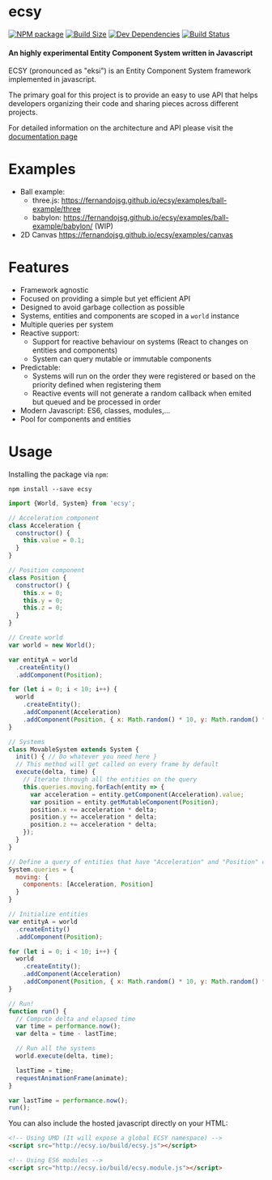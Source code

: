 # ecsy

[![NPM package][npm]][npm-url]
[![Build Size][build-size]][build-size-url]
[![Dev Dependencies][dev-dependencies]][dev-dependencies-url]
[![Build Status][build-status]][build-status-url]
<!--[![Language Grade][lgtm]][lgtm-url]
[![Dependencies][dependencies]][dependencies-url]-->

#### An highly experimental Entity Component System written in Javascript ####

ECSY (pronounced as "eksi") is an Entity Component System framework implemented in javascript.

The primary goal for this project is to provide an easy to use API that helps developers organizing their code and sharing pieces across different projects.

For detailed information on the architecture and API please visit the [documentation page](http://ecsy.io/docs/#/)

# Examples
- Ball example:
  - three.js: https://fernandojsg.github.io/ecsy/examples/ball-example/three
  - babylon: https://fernandojsg.github.io/ecsy/examples/ball-example/babylon/ (WIP)
- 2D Canvas https://fernandojsg.github.io/ecsy/examples/canvas

# Features
- Framework agnostic
- Focused on providing a simple but yet efficient API
- Designed to avoid garbage collection as possible
- Systems, entities and components are scoped in a `world` instance
- Multiple queries per system
- Reactive support:
  - Support for reactive behaviour on systems (React to changes on entities and components)
  - System can query mutable or immutable components
- Predictable:
  - Systems will run on the order they were registered or based on the priority defined when registering them
  - Reactive events will not generate a random callback when emited but queued and be processed in order
- Modern Javascript: ES6, classes, modules,...
- Pool for components and entities

# Usage

Installing the package via `npm`:

```
npm install --save ecsy
```

```javascript
import {World, System} from 'ecsy';

// Acceleration component
class Acceleration {
  constructor() {
    this.value = 0.1;
  }
}

// Position component
class Position {
  constructor() {
    this.x = 0;
    this.y = 0;
    this.z = 0;
  }
}

// Create world
var world = new World();

var entityA = world
  .createEntity()
  .addComponent(Position);

for (let i = 0; i < 10; i++) {
  world
    .createEntity();
    .addComponent(Acceleration)
    .addComponent(Position, { x: Math.random() * 10, y: Math.random() * 10, z: 0});
}

// Systems
class MovableSystem extends System {
  init() { // Do whatever you need here }
  // This method will get called on every frame by default
  execute(delta, time) {
    // Iterate through all the entities on the query
    this.queries.moving.forEach(entity => {
      var acceleration = entity.getComponent(Acceleration).value;
      var position = entity.getMutableComponent(Position);
      position.x += acceleration * delta;
      position.y += acceleration * delta;
      position.z += acceleration * delta;
    });
  }
}

// Define a query of entities that have "Acceleration" and "Position" components
System.queries = {
  moving: {
    components: [Acceleration, Position]
  }
}

// Initialize entities
var entityA = world
  .createEntity()
  .addComponent(Position);

for (let i = 0; i < 10; i++) {
  world
    .createEntity();
    .addComponent(Acceleration)
    .addComponent(Position, { x: Math.random() * 10, y: Math.random() * 10, z: 0});
}

// Run!
function run() {
  // Compute delta and elapsed time
  var time = performance.now();
  var delta = time - lastTime;

  // Run all the systems
  world.execute(delta, time);

  lastTime = time;
  requestAnimationFrame(animate);
}

var lastTime = performance.now();
run();
```

You can also include the hosted javascript directly on your HTML:

```html
<!-- Using UMD (It will expose a global ECSY namespace) -->
<script src="http://ecsy.io/build/ecsy.js"></script>

<!-- Using ES6 modules -->
<script src="http://ecsy.io/build/ecsy.module.js"></script>
```

[npm]: https://img.shields.io/npm/v/ecsy.svg
[npm-url]: https://www.npmjs.com/package/ecsy
[build-size]: https://badgen.net/bundlephobia/minzip/ecsy
[build-size-url]: https://bundlephobia.com/result?p=ecsy
[dependencies]: https://img.shields.io/david/fernandojsg/ecsy.svg
[dependencies-url]: https://david-dm.org/fernandojsg/ecsy
[dev-dependencies]: https://img.shields.io/david/dev/fernandojsg/ecsy.svg
[dev-dependencies-url]: https://david-dm.org/fernandojsg/ecsy#info=devDependencies
[lgtm]: https://img.shields.io/lgtm/grade/javascript/g/fernandojsg/ecsy.svg?label=code%20quality
[lgtm-url]: https://lgtm.com/projects/g/fernandojsg/ecsy/
[build-status]: https://travis-ci.com/fernandojsg/ecsy.svg?branch=master
[build-status-url]: https://travis-ci.com/fernandojsg/ecsy


